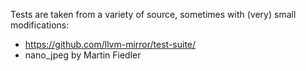 Tests are taken from a variety of source,
sometimes with (very) small modifications: 

* https://github.com/llvm-mirror/test-suite/
* nano_jpeg by Martin Fiedler
